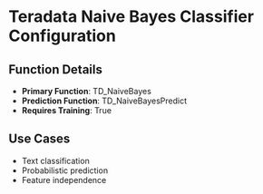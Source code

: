 # Teradata Naive Bayes Classifier Configuration

## Function Details
- **Primary Function**: TD_NaiveBayes
- **Prediction Function**: TD_NaiveBayesPredict
- **Requires Training**: True

## Use Cases
- Text classification
- Probabilistic prediction
- Feature independence
